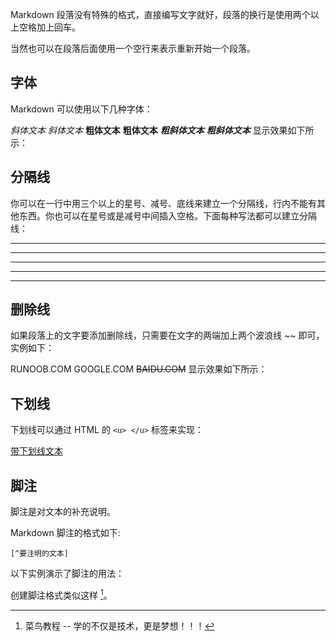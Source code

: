 Markdown 段落没有特殊的格式，直接编写文字就好，段落的换行是使用两个以上空格加上回车。



当然也可以在段落后面使用一个空行来表示重新开始一个段落。



## 字体
Markdown 可以使用以下几种字体：

*斜体文本*
_斜体文本_
**粗体文本**
__粗体文本__
***粗斜体文本***
___粗斜体文本___
显示效果如下所示：



## 分隔线
你可以在一行中用三个以上的星号、减号、底线来建立一个分隔线，行内不能有其他东西。你也可以在星号或是减号中间插入空格。下面每种写法都可以建立分隔线：

***

* * *

*****

- - -

----------



## 删除线
如果段落上的文字要添加删除线，只需要在文字的两端加上两个波浪线 ~~ 即可，实例如下：

RUNOOB.COM
GOOGLE.COM
~~BAIDU.COM~~
显示效果如下所示：



## 下划线
下划线可以通过 HTML 的 `<u> </u>` 标签来实现：

<u>带下划线文本</u>



## 脚注
脚注是对文本的补充说明。

Markdown 脚注的格式如下:

`[^要注明的文本]`

以下实例演示了脚注的用法：

创建脚注格式类似这样 [^RUNOOB]。

[^RUNOOB]: 菜鸟教程 -- 学的不仅是技术，更是梦想！！！